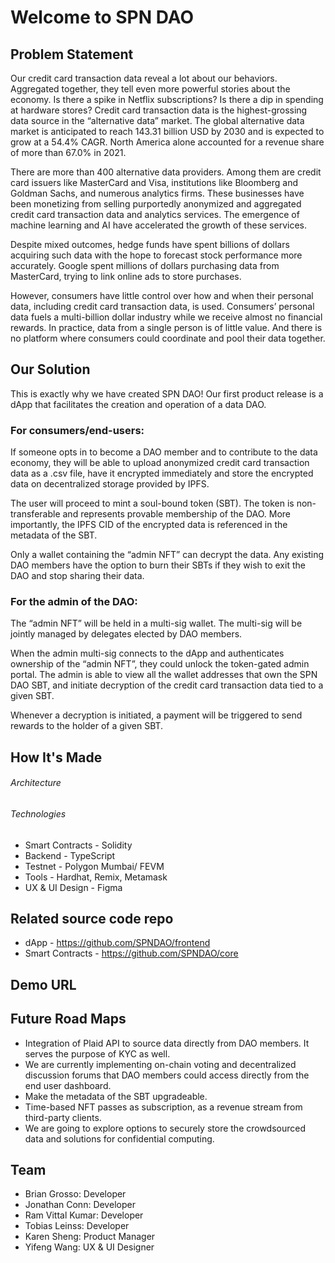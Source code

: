 

# Welcome to SPN DAO


## Problem Statement

Our credit card transaction data reveal a lot about our behaviors. Aggregated together, they tell even more powerful stories about the economy. Is there a spike in Netflix subscriptions? Is there a dip in spending at hardware stores? Credit card transaction data is the highest-grossing data source in the “alternative data” market. The global alternative data market is anticipated to reach 143.31 billion USD by 2030 and is expected to grow at a 54.4% CAGR. North America alone accounted for a revenue share of more than 67.0% in 2021. 

There are more than 400 alternative data providers. Among them are credit card issuers like MasterCard and Visa, institutions like Bloomberg and Goldman Sachs, and numerous analytics firms. These businesses have been monetizing from selling purportedly anonymized and aggregated credit card transaction data and analytics services. The emergence of machine learning and AI have accelerated the growth of these services.

Despite mixed outcomes, hedge funds have spent billions of dollars acquiring such data with the hope to forecast stock performance more accurately. Google spent millions of dollars purchasing data from MasterCard, trying to link online ads to store purchases. 

However, consumers have little control over how and when their personal data, including credit card transaction data, is used. Consumers’ personal data fuels a multi-billion dollar industry while we receive almost no financial rewards. In practice, data from a single person is of little value. And there is no platform where consumers could coordinate and pool their data together. 


## Our Solution

This is exactly why we have created SPN DAO! Our first product release is a dApp that facilitates the creation and operation of a data DAO.

### For consumers/end-users: 

If someone opts in to become a DAO member and to contribute to the data economy, they will be able to upload anonymized credit card transaction data as a .csv file, have it encrypted immediately and store the encrypted data on decentralized storage provided by IPFS.

The user will proceed to mint a soul-bound token (SBT). The token is non-transferable and represents provable membership of the DAO. More importantly, the IPFS CID of the encrypted data is referenced in the metadata of the SBT.

Only a wallet containing the “admin NFT” can decrypt the data. Any existing DAO members have the option to burn their SBTs if they wish to exit the DAO and stop sharing their data. 

### For the admin of the DAO:

The “admin NFT” will be held in a multi-sig wallet. The multi-sig will be jointly managed by delegates elected by DAO members.

When the admin multi-sig connects to the dApp and authenticates ownership of the “admin NFT”, they could unlock the token-gated admin portal. The admin is able to view all the wallet addresses that own the SPN DAO SBT, and initiate decryption of the credit card transaction data tied to a given SBT.

Whenever a decryption is initiated, a payment will be triggered to send rewards to the holder of a given SBT.


## How It's Made

###### Architecture

###### Technologies

- Smart Contracts - Solidity
- Backend - TypeScript
- Testnet - Polygon Mumbai/ FEVM
- Tools - Hardhat, Remix, Metamask
- UX & UI Design - Figma

## Related source code repo

* dApp - https://github.com/SPNDAO/frontend
* Smart Contracts - https://github.com/SPNDAO/core

## Demo URL


##  Future Road Maps

- Integration of Plaid API to source data directly from DAO members. It serves the purpose of KYC as well. 
- We are currently implementing on-chain voting and decentralized discussion forums that DAO members could access directly from the end user dashboard. 
- Make the metadata of the SBT upgradeable. 
- Time-based NFT passes as subscription, as a revenue stream from third-party clients. 
- We are going to explore options to securely store the crowdsourced data and solutions for confidential computing. 


## Team

* Brian Grosso: Developer
* Jonathan Conn: Developer
* Ram Vittal Kumar: Developer
* Tobias Leinss: Developer
* Karen Sheng: Product Manager
* Yifeng Wang: UX & UI Designer
